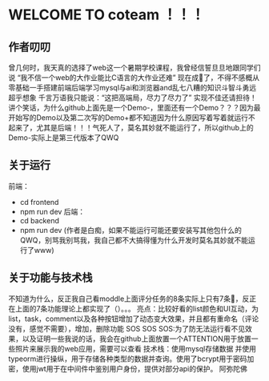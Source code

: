 # WELCOME TO coteam ！！！
## 作者叨叨
  曾几何时，我天真的选择了web这一个暑期学校课程，我曾经信誓旦旦地跟同学们说
 “我不信一个web的大作业能比C语言的大作业还难”
  现在成🤡了，不得不感概从零基础一手搭建前端后端学习mysql与ai和浏览器and乱七八糟的知识斗智斗勇远超乎想象
  千言万语我只能说：“这把高端局，尽力了尽力了”
  实现不佳还请担待！讲个笑话，为什么github上面先是一个Demo-，里面还有一个Demo？？？因为最开始写的Demo以及第二次写的Demo+都不知道因为什么原因写着写着就运行不起来了，尤其是后端！！！气死人了，莫名其妙就不能运行了，所以github上的Demo-实际上是第三代版本了QWQ
## 关于运行
 前端：
- cd frontend
- npm run dev
  后端：
- cd backend
- npm run dev
  (作者是白痴，如果不能运行可能还要安装写其他包什么的QWQ，别骂我别骂我，我自己都不大搞得懂为什么开发时莫名其妙就不能运行了www)
## 关于功能与技术栈
  不知道为什么，反正我自己看moddle上面评分任务的8条实际上只有7条🤔，反正在上面的7条功能理论上都实现了（）。。。
  亮点：比较好看的list颜色和UI互动，为list，task，comment以及各种按钮增加了动态变大效果，并且都有重命名（评论没有，感觉不需要），增加，删除功能
  SOS SOS SOS:为了防无法运行看不见效果，以及证明一些我说的话，我会在github上面放置一个ATTENTION用于放置一些照片来展示我的web应用，需要可以查看
  技术栈：使用mysql存储数据 并使用typeorm进行操纵，用于存储各种类型的数据并查询。使用了bcrypt用于密码加密，使用jwt用于在中间件中鉴别用户身份，提供对部分api的保护。
  阿弥陀佛
